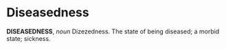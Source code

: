 # Diseasedness

**DISEASEDNESS**, _noun_ Dizezedness. The state of being diseased; a morbid state; sickness.